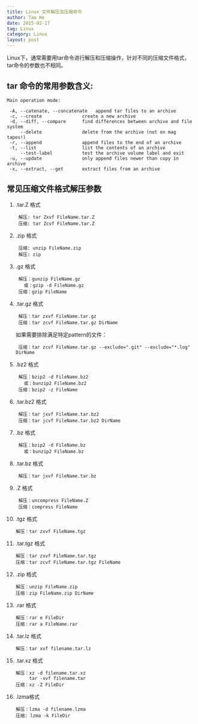 ```yaml
---
title: Linux 文件解压及压缩命令
author: Tao He
date: 2015-02-17
tag: Linux
category: Linux
layout: post
---
```


Linux下，通常需要用tar命令进行解压和压缩操作，针对不同的压缩文件格式，tar命令的参数也不相同。

tar 命令的常用参数含义:
----------------------

~~~
Main operation mode:

 -A, --catenate, --concatenate   append tar files to an archive
 -c, --create               create a new archive
 -d, --diff, --compare      find differences between archive and file system
     --delete               delete from the archive (not on mag tapes!)
 -r, --append               append files to the end of an archive
 -t, --list                 list the contents of an archive
     --test-label           test the archive volume label and exit
 -u, --update               only append files newer than copy in archive
 -x, --extract, --get       extract files from an archive
~~~

<!--more-->

常见压缩文件格式解压参数
------------------------

1. .tar.Z 格式

        解压: tar Zxvf FileName.tar.Z
        压缩: tar Zcvf FileName.tar.Z

2. .zip 格式

        压缩: unzip FileName.zip
        解压: zip 

3. .gz 格式

        解压：gunzip FileName.gz
          或：gzip -d FileName.gz
        压缩：gzip FileName

4. .tar.gz 格式

        解压：tar zxvf FileName.tar.gz
        压缩：tar zcvf FileName.tar.gz DirName

   如果需要排除满足特定pattern的文件：

        压缩：tar zcvf FileName.tar.gz --exclude=".git" --exclude="*.log" DirName

5. .bz2 格式

        解压：bzip2 -d FileName.bz2
          或：bunzip2 FileName.bz2
        压缩：bzip2 -z FileName

6. .tar.bz2 格式

        解压：tar jxvf FileName.tar.bz2
        压缩：tar jcvf FileName.tar.bz2 DirName

7. .bz 格式

        解压：bzip2 -d FileName.bz
          或：bunzip2 FileName.bz

8. .tar.bz 格式

        解压：tar jxvf FileName.tar.bz

9. .Z 格式

        解压：uncompress FileName.Z
        压缩：compress FileName

10. .tgz 格式

        解压：tar zxvf FileName.tgz

11. .tar.tgz 格式

        解压：tar zxvf FileName.tar.tgz
        压缩：tar zcvf FileName.tar.tgz FileName

12. .zip 格式

        解压：unzip FileName.zip
        压缩：zip FileName.zip DirName

13. .rar 格式

        解压：rar e FileDir
        压缩：rar a FileName.rar 

14. .tar.lz 格式

        解压：tar xvf filename.tar.lz

15. .tar.xz 格式

        解压：xz -d filename.tar.xz
             tar -xvf filename.tar
        压缩：xz -Z FileDir

16. .lzma格式

        解压：lzma -d filename.lzma
        压缩: lzma -k FileDir


